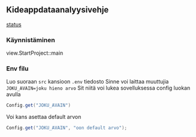 ## Kideappdataanalyysivehje

[status](http://10.114.32.28:8080/job/kideappdataanalyysivehje/badge/icon)

### Käynnistäminen

view.StartProject::main

### Env filu

Luo suoraan `src` kansioon `.env` tiedosto
Sinne voi laittaa muuttujia
`JOKU_AVAIN=joku hieno arvo`
Sit niitä voi lukea sovelluksessa config luokan avulla

```java
Config.get("JOKU_AVAIN")
```

Voi kans asettaa default arvon

```java
Config.get("JOKU_AVAIN", "oon default arvo");
```
